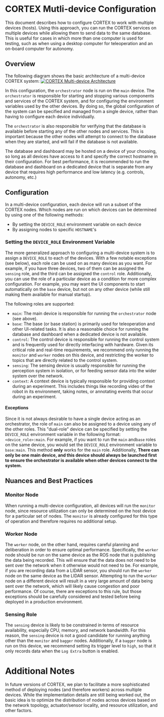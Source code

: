 # CORTEX Mutli-device Configuration

This document describes how to configure CORTEX to work with multiple devices (hosts).
Using this approach, you can run the CORTEX services on multiple devices while allowing them
to send data to the same database. This is useful for cases in which more than one computer
is used for testing, such as when using a desktop computer for teleoperation and an on-board
computer for autonomy.

## Overview

The following diagram shows the basic architecture of a multi-device CORTEX system:
[![CORTEX Multi-device Architecture](docs/diagrams/cortex_multi_device_architecture.png)](docs/diagrams/cortex_multi_device_architecture.png)

In this configuration, the `orchestrator` node is run on the `main` device. The `orchestrator` is responsible for
starting and stopping various components and services of the CORTEX system, and for configuring the environment
variables used by the other devices. By doing so, the global configuration of the system can be
specified and managed from a single device, rather than having to configure each device individually.

The `orchestrator` is also responsible for verifying that the database is available before starting any of the other
nodes and services. This is important because the other nodes will attempt to connect to the database when they are
started, and will fail if the database is not available.

The database and dashboard may be hosted on a device of your choosing, so long as all devices have access to it and
specify the correct hostname in their configuration. For best performance, it is recommended to run the database and
dashboard on a dedicated device that is separate from any device that requires high performance and low latency (e.g.
controls, autonomy, etc.)

## Configuration

In a multi-device configuration, each device will run a subset of the CORTEX nodes.
Which nodes are run on which devices can be determined by using one of the following
methods:

- By setting the `DEVICE_ROLE` environment variable on each device
- By assigning nodes to specific `HOSTNAME`'s

### Setting the `DEVICE_ROLE` Environment Variable

The more generalized approach to configuring a multi-device system is to assign a `DEVICE_ROLE` to each of the devices.
With a few notable exceptions (see below), each role can be used on as many devices as you want. For example, if you
have three devices, two of them can be assigned the `sensing` role, and the third can be assigned the `control` role.
Additionally, you can use the role of a particular device as a condition for more complex configuration. For example,
you may want the UI components to start automatically on the `base` device, but not on any other device (while still
making them available for manual startup).

The following roles are supported:

- `main`: The main device is responsible for running the `orchestrator` node (see above).
- `base`: The base (or base station) is primarily used for teleoperation and other UI-related tasks. It is also a
  reasonable choice for running the database and dashboard when a dedicated device is not available.
- `control`: The control device is responsible for running the control system and is frequently used for
  directly interfacing with hardware. Given its critical role and real-time requirements, we recommend
  only running the `monitor` and `worker` nodes on this device, and restricting the worker to topics
  that are directly related to the control system.
- `sensing`: The sensing device is usually responsible for running the perception system in isolation, or for
  feeding sensor data into the wider system over the network.
- `context`: A context device is typically responsible for providing context during an experiment. This includes
  things like recording video of the robot in its environment, taking notes, or annotating events that occur during an
  experiment.

#### Exceptions

Since it is not always desirable to have a single device acting as an orchestrator, the role of `main` can also be
assigned to a device using any of the other roles. This "dual-role" device can be specified by setting the `DEVICE_ROLE`
environment variable in the following format: `<device_role>:main`. For example, if you want to run the `main` and`base`
roles on the same device, you would set the `DEVICE_ROLE` environment variable to `base:main`. This method **only**
works for the `main` role. Additionally, **There can only be one main device, and this device should always be
launched first to ensure the orchestrator is available when other devices connect to the system.**

## Nuances and Best Practices

### Monitor Node

When running a multi-device configuration, all devices will run the `monitor` node,
since resource utilization can only be determined on the host device for a
particular set of nodes. The `monitor` is already configured for this type of operation
and therefore requires no additional setup.

### Worker Node

The `worker` node, on the other hand, requires careful planning and deliberation
in order to ensure optimal performance. Specifically, the `worker` node should be
run on the same device as the ROS node that is publishing the data being recorded.
This will ensure that the data does not need to be sent over the network when
it otherwise would not need to be. For example, if you are recording data from
a LIDAR sensor, you should run the `worker` node on the same device as the LIDAR
sensor. Attempting to run the `worker` node on a different device will result in
a very large amount of data being sent over the network, which will likely cause
congestion and poor performance. Of course, there are exceptions to this rule,
but those exceptions should be carefully considered and tested before being
deployed in a production environment.

### Sensing Role

The `sensing` device is likely to be constrained in terms of resource availability, especially CPU, memory, and network
bandwidth. For this reason, the `sensing` device is not a good candidate for running anything other than the `monitor`
and `bagger` nodes. Additionally, if a `bagger` node is run on this device, we recommend setting its trigger level
to `high`, so that it only records data when the `Log Extra` button is enabled.

# Additional Notes
In future versions of CORTEX, we plan to facilitate a more sophisticated method
of deploying nodes (and therefore workers) across multiple devices. While the implementation
details are still being worked out, the basic idea is to optimize the distribution
of nodes across devices based on the network topology, actuator/sensor locality, and
resource utilization, and other factors.
